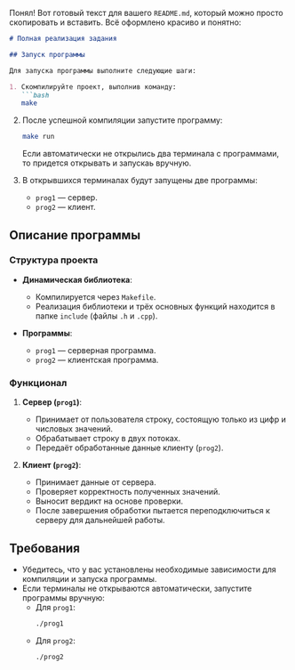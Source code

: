 Понял! Вот готовый текст для вашего `README.md`, который можно просто скопировать и вставить. Всё оформлено красиво и понятно:

```markdown
# Полная реализация задания

## Запуск программы

Для запуска программы выполните следующие шаги:

1. Скомпилируйте проект, выполнив команду:
   ```bash
   make
   ```

2. После успешной компиляции запустите программу:
   ```bash
   make run
   ```

   Если автоматически не открылись два терминала с программами, то придется открывать и запускаь вручную.

3. В открывшихся терминалах будут запущены две программы:
   - `prog1` — сервер.
   - `prog2` — клиент.

## Описание программы

### Структура проекта

- **Динамическая библиотека**:
  - Компилируется через `Makefile`.
  - Реализация библиотеки и трёх основных функций находится в папке `include` (файлы `.h` и `.cpp`).

- **Программы**:
  - `prog1` — серверная программа.
  - `prog2` — клиентская программа.

### Функционал

1. **Сервер (`prog1`)**:
   - Принимает от пользователя строку, состоящую только из цифр и числовых значений.
   - Обрабатывает строку в двух потоках.
   - Передаёт обработанные данные клиенту (`prog2`).

2. **Клиент (`prog2`)**:
   - Принимает данные от сервера.
   - Проверяет корректность полученных значений.
   - Выносит вердикт на основе проверки.
   - После завершения обработки пытается переподключиться к серверу для дальнейшей работы.

## Требования

- Убедитесь, что у вас установлены необходимые зависимости для компиляции и запуска программы.
- Если терминалы не открываются автоматически, запустите программы вручную:
  - Для `prog1`:
    ```bash
    ./prog1
    ```
  - Для `prog2`:
    ```bash
    ./prog2
    ```

